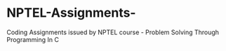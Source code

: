 # NPTEL-Assignments-
Coding Assignments issued by NPTEL course - Problem Solving Through Programming In C
